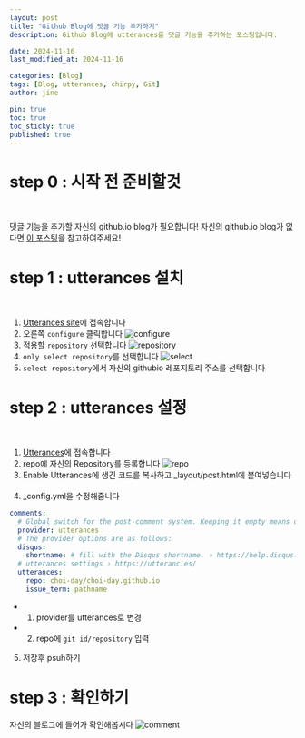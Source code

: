 ```yaml
---
layout: post
title: "Github Blog에 댓글 기능 추가하기"
description: Github Blog에 utterances를 댓글 기능을 추가하는 포스팅입니다.

date: 2024-11-16 
last_modified_at: 2024-11-16 

categories: [Blog]
tags: [Blog, utterances, chirpy, Git]
author: jine

pin: true
toc: true
toc_sticky: true
published: true
---
```


# step 0 : 시작 전 준비할것
&nbsp;

댓글 기능을 추가할 자신의 github.io blog가 필요합니다!
자신의 github.io blog가 없다면 [이 포스팅](https://jine531.github.io/posts/how-to-build/)을 참고하여주세요!

# step 1 : utterances 설치
&nbsp;

1. [Utterances site](https://github.com/apps/utterances)에 접속합니다
&nbsp;
2. 오른쪽 ```configure``` 클릭합니다
![configure](https://github.com/user-attachments/assets/c485b77b-b567-4637-aba6-27e5eeaf5ff8)
&nbsp;
3. 적용할 ```repository``` 선택합니다
![repository](https://github.com/user-attachments/assets/cb75f6be-53bd-4fef-b702-3ded5045b573)
&nbsp;
4. ```only select repository```를 선택합니다
![select](https://github.com/user-attachments/assets/7e70aeb8-6b6b-4be6-8a4a-bd5099e13665)
&nbsp;
5. ```select repository```에서 자신의 githubio 레포지토리 주소를 선택합니다

# step 2 : utterances 설정
&nbsp;

1. [Utterances](https://utteranc.es/)에 접속합니다 
&nbsp;
2. repo에 자신의 Repository를 등록합니다
![repo](https://github.com/user-attachments/assets/0bff50eb-3e3f-49c5-ba0b-263446f1e147)
&nbsp;
3. Enable Utterances에 생긴 코드를 복사하고 _layout/post.html에 붙여넣습니다
&nbsp;
4. _config.yml을 수정해줍니다
``` yml
comments:
  # Global switch for the post-comment system. Keeping it empty means disabled.
  provider: utterances
  # The provider options are as follows:
  disqus:
    shortname: # fill with the Disqus shortname. › https://help.disqus.com/en/articles/1717111-what-s-a-shortname
  # utterances settings › https://utteranc.es/
  utterances:
    repo: choi-day/choi-day.github.io
    issue_term: pathname
```
- 1. provider를 utterances로 변경
- 2. repo에 ```git id/repository``` 입력
&nbsp;
5. 저장후 psuh하기

# step 3 : 확인하기
자신의 블로그에 들어가 확인해봅시다
![comment](https://github.com/user-attachments/assets/18cf336e-5c67-4929-ac83-4b0e9ea2e107)







